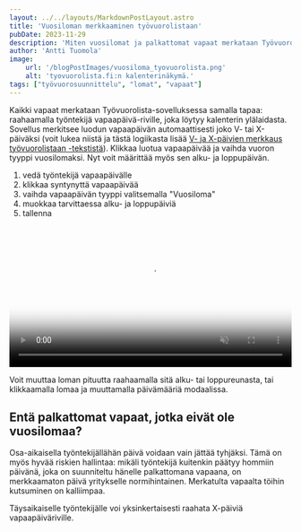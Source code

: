 ```yaml
---
layout: ../../layouts/MarkdownPostLayout.astro
title: 'Vuosiloman merkkaaminen työvuorolistaan'
pubDate: 2023-11-29
description: 'Miten vuosilomat ja palkattomat vapaat merkataan Työvuorolista-sovellukseen?'
author: 'Antti Tuomola'
image:
    url: '/blogPostImages/vuosiloma_tyovuorolista.png'
    alt: 'tyovuorolista.fi:n kalenterinäkymä.'
tags: ["työvuorosuunnittelu", "lomat", "vapaat"]
---
```

Kaikki vapaat merkataan Työvuorolista-sovelluksessa samalla tapaa: raahaamalla työntekijä vapaapäivä-riville, joka löytyy kalenterin ylälaidasta. Sovellus merkitsee luodun vapaapäivän automaattisesti joko V- tai X-päiväksi (voit lukea niistä ja tästä logiikasta lisää [V- ja X-päivien merkkaus työvuorolistaan -tekstistä](https://www.tyovuorolista.fi/posts/x_ja_v-paivien_merkkaus_tyovuorolistaan)). Klikkaa luotua vapaapäivää ja vaihda vuoron tyyppi vuosilomaksi. Nyt voit määrittää myös sen alku- ja loppupäivän.

1. vedä työntekijä vapaapäivälle
2. klikkaa syntynyttä vapaapäivää
3. vaihda vapaapäivän tyyppi valitsemalla "Vuosiloma"
4. muokkaa tarvittaessa alku- ja loppupäiviä
5. tallenna

<video controls autoplay="autoplay" loop="loop" muted="muted" preload="auto" width="100%" poster='/tyovuorolista_hero.png'>
  <source src="/blogPostImages/app.tyovuorolista.fi_lomat.webm" type="video/webm">
</video>

Voit muuttaa loman pituutta raahaamalla sitä alku- tai loppureunasta, tai klikkaamalla lomaa ja muuttamalla päivämääriä modaalissa.

## Entä palkattomat vapaat, jotka eivät ole vuosilomaa?
Osa-aikaisella työntekijällähän päivä voidaan vain jättää tyhjäksi. Tämä on myös hyvää riskien hallintaa: mikäli työntekijä kuitenkin päätyy hommiin päivänä, joka on suunniteltu hänelle palkattomana vapaana, on merkkaamaton päivä yritykselle normihintainen. Merkatulta vapaalta töihin kutsuminen on kalliimpaa.

Täysaikaiselle työntekijälle voi yksinkertaisesti raahata X-päiviä vapaapäiväriville.